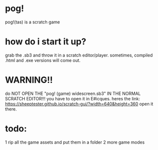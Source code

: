 # pog!
 pog!(tas) is a scratch game
# how do i start it up?
 grab the .sb3 and throw it in a scratch editor/player. sometimes, compiled .html and .exe versions will come out.
# WARNING!!
 do NOT OPEN THE "pog! (game) widescreen.sb3" IN THE NORMAL SCRATCH EDITOR!!!
 you have to open it in E#icques. heres the link:
 https://sheeptester.github.io/scratch-gui/?width=640&height=360
 open it there.
# todo:
 1 rip all the game assets and put them in a folder
 2 more game modes